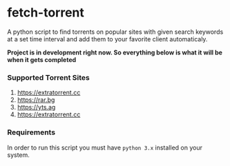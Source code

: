 # fetch-torrent
A python script to find torrents on popular sites with given search keywords at a set time interval and add them to your favorite client automaticaly.

**Project is in development right now. So everything below is what it will be when it gets completed**

### Supported Torrent Sites

1. https://extratorrent.cc
2. https://rar.bg
3. https://yts.ag
4. https://extratorrent.cc

### Requirements

In order to run this script you must have `python 3.x` installed on your system.
